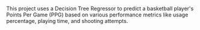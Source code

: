 This project uses a Decision Tree Regressor to predict a basketball player's Points Per Game (PPG) based on various performance metrics like usage percentage, playing time, and shooting attempts.

